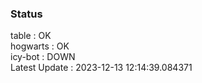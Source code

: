 ### Status


table : OK  
hogwarts : OK  
icy-bot : DOWN  
Latest Update : 2023-12-13 12:14:39.084371
